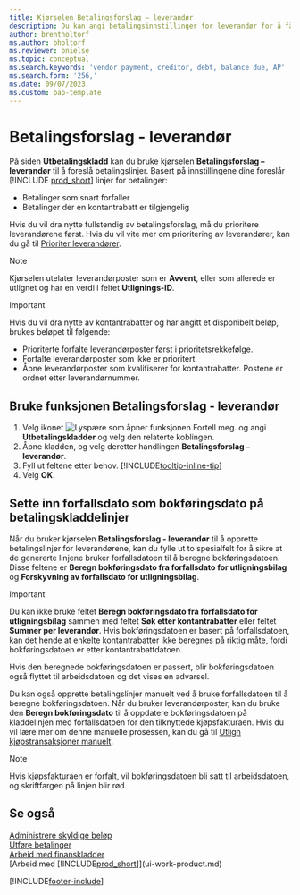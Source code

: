 ```yaml
---
title: Kjørselen Betalingsforslag – leverandør
description: Du kan angi betalingsinnstillinger for leverandør for å få forslag til betalinger.
author: brentholtorf
ms.author: bholtorf
ms.reviewer: bnielse
ms.topic: conceptual
ms.search.keywords: 'vendor payment, creditor, debt, balance due, AP'
ms.search.form: '256,'
ms.date: 09/07/2023
ms.custom: bap-template
---
```

# <a name="suggest-vendor-payments"></a>Betalingsforslag - leverandør

På siden **Utbetalingskladd** kan du bruke kjørselen **Betalingsforslag – leverandør** til å foreslå betalingslinjer. Basert på innstillingene dine foreslår [!INCLUDE [prod_short](includes/prod_short.md)] linjer for betalinger:

* Betalinger som snart forfaller
* Betalinger der en kontantrabatt er tilgjengelig

Hvis du vil dra nytte fullstendig av betalingsforslag, må du prioritere leverandørene først. Hvis du vil vite mer om prioritering av leverandører, kan du gå til [Prioriter leverandører](purchasing-how-prioritize-vendors.md).  

> [!NOTE]  
> Kjørselen utelater leverandørposter som er **Avvent**, eller som allerede er utlignet og har en verdi i feltet **Utlignings-ID**.  

> [!IMPORTANT]  
> Hvis du vil dra nytte av kontantrabatter og har angitt et disponibelt beløp, brukes beløpet til følgende:  
>
> * Prioriterte forfalte leverandørposter først i prioritetsrekkefølge.
> * Forfalte leverandørposter som ikke er prioritert.  
> * Åpne leverandørposter som kvalifiserer for kontantrabatter. Postene er ordnet etter leverandørnummer.  

## <a name="use-the-suggest-vendor-payments-action"></a>Bruke funksjonen Betalingsforslag - leverandør

1. Velg ikonet ![Lyspære som åpner funksjonen Fortell meg.](media/ui-search/search_small.png "Fortell hva du vil gjøre") og angi **Utbetalingskladder** og velg den relaterte koblingen.  
2. Åpne kladden, og velg deretter handlingen **Betalingsforslag – leverandør**.  
3. Fyll ut feltene etter behov. [!INCLUDE[tooltip-inline-tip](includes/tooltip-inline-tip_md.md)]  
4. Velg **OK**.  

## <a name="insert-the-due-date-as-posting-date-on-payment-journal-lines"></a>Sette inn forfallsdato som bokføringsdato på betalingskladdelinjer

Når du bruker kjørselen **Betalingsforslag - leverandør** til å opprette betalingslinjer for leverandørene, kan du fylle ut to spesialfelt for å sikre at de genererte linjene bruker forfallsdatoen til å beregne bokføringsdatoen. Disse feltene er **Beregn bokføringsdato fra forfallsdato for utligningsbilag** og **Forskyvning av forfallsdato for utligningsbilag**.  

> [!IMPORTANT]  
> Du kan ikke bruke feltet **Beregn bokføringsdato fra forfallsdato for utligningsbilag** sammen med feltet **Søk etter kontantrabatter** eller feltet **Summer per leverandør**. Hvis bokføringsdatoen er basert på forfallsdatoen, kan det hende at enkelte kontantrabatter ikke beregnes på riktig måte, fordi bokføringsdatoen er etter kontantrabattdatoen.  

Hvis den beregnede bokføringsdatoen er passert, blir bokføringsdatoen også flyttet til arbeidsdatoen og det vises en advarsel.  

Du kan også opprette betalingslinjer manuelt ved å bruke forfallsdatoen til å beregne bokføringsdatoen. Når du bruker leverandørposter, kan du bruke den **Beregn bokføringsdato** til å oppdatere bokføringsdatoen på kladdelinjen med forfallsdatoen for den tilknyttede kjøpsfakturaen. Hvis du vil lære mer om denne manuelle prosessen, kan du gå til [Utlign kjøpstransaksjoner manuelt](payables-how-apply-purchase-transactions-manually.md).  

> [!NOTE]  
> Hvis kjøpsfakturaen er forfalt, vil bokføringsdatoen bli satt til arbeidsdatoen, og skriftfargen på linjen blir rød.  

## <a name="see-also"></a>Se også

[Administrere skyldige beløp](payables-manage-payables.md)  
[Utføre betalinger](payables-make-payments.md)  
[Arbeid med finanskladder](ui-work-general-journals.md)  
[Arbeid med [!INCLUDE[prod_short](includes/prod_short.md)]](ui-work-product.md)  

[!INCLUDE[footer-include](includes/footer-banner.md)]
